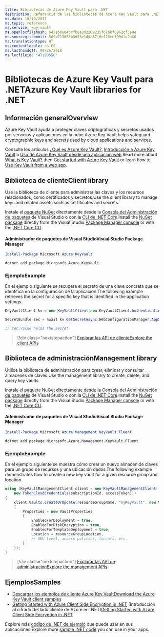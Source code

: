 ```yaml
---
title: Bibliotecas de Azure Key Vault para .NET
description: Referencia de las bibliotecas de Azure Key Vault para .NET
ms.date: 10/19/2017
ms.topic: reference
ms.service: key-vault
ms.openlocfilehash: a42eb9684bcfb8e8d2209235f61bbf6962cf5e9e
ms.sourcegitcommit: 5d9b713653b3d03e1d0a67f6e126ee399d1c2a60
ms.translationtype: HT
ms.contentlocale: es-ES
ms.lasthandoff: 09/26/2018
ms.locfileid: "47190558"
---
```

# <a name="azure-key-vault-libraries-for-net"></a><span data-ttu-id="a67bf-103">Bibliotecas de Azure Key Vault para .NET</span><span class="sxs-lookup"><span data-stu-id="a67bf-103">Azure Key Vault libraries for .NET</span></span>

## <a name="overview"></a><span data-ttu-id="a67bf-104">Información general</span><span class="sxs-lookup"><span data-stu-id="a67bf-104">Overview</span></span>

<span data-ttu-id="a67bf-105">Azure Key Vault ayuda a proteger claves criptográficas y secretos usados por servicios y aplicaciones en la nube.</span><span class="sxs-lookup"><span data-stu-id="a67bf-105">Azure Key Vault helps safeguard cryptographic keys and secrets used by cloud applications and services.</span></span>

<span data-ttu-id="a67bf-106">Consulte los artículos [¿Qué es Azure Key Vault?](/azure/key-vault/key-vault-whatis), [Introducción a Azure Key Vault](/azure/key-vault/key-vault-get-started) o [Uso de Azure Key Vault desde una aplicación web](/azure/key-vault/key-vault-use-from-web-application).</span><span class="sxs-lookup"><span data-stu-id="a67bf-106">Read more about [What is Key Vault?](/azure/key-vault/key-vault-whatis) then [Get started with Azure Key Vault](/azure/key-vault/key-vault-get-started) or learn how to [Use Key Vault from a web app](/azure/key-vault/key-vault-use-from-web-application).</span></span>

## <a name="client-library"></a><span data-ttu-id="a67bf-107">Biblioteca de cliente</span><span class="sxs-lookup"><span data-stu-id="a67bf-107">Client library</span></span>

<span data-ttu-id="a67bf-108">Use la biblioteca de cliente para administrar las claves y los recursos relacionados, como certificados y secretos.</span><span class="sxs-lookup"><span data-stu-id="a67bf-108">Use the client library to manage keys and related assets such as certificates and secrets.</span></span>

<span data-ttu-id="a67bf-109">Instale el [paquete NuGet](https://www.nuget.org/packages/Microsoft.Azure.KeyVault) directamente desde la [Consola del Administración de paquetes][PackageManager] de Visual Studio o con la [CLI de .NET Core][DotNetCLI].</span><span class="sxs-lookup"><span data-stu-id="a67bf-109">Install the [NuGet package](https://www.nuget.org/packages/Microsoft.Azure.KeyVault) directly from the Visual Studio [Package Manager console][PackageManager] or with the [.NET Core CLI][DotNetCLI].</span></span>

#### <a name="visual-studio-package-manager"></a><span data-ttu-id="a67bf-110">Administrador de paquetes de Visual Studio</span><span class="sxs-lookup"><span data-stu-id="a67bf-110">Visual Studio Package Manager</span></span>

```powershell
Install-Package Microsoft.Azure.KeyVault
```

```bash
dotnet add package Microsoft.Azure.KeyVault
```

### <a name="example"></a><span data-ttu-id="a67bf-111">Ejemplo</span><span class="sxs-lookup"><span data-stu-id="a67bf-111">Example</span></span>

<span data-ttu-id="a67bf-112">En el ejemplo siguiente se recupera el secreto de una clave concreta que se identifica en la configuración de la aplicación.</span><span class="sxs-lookup"><span data-stu-id="a67bf-112">The following example retrieves the secret for a specific key that is identified in the application settings.</span></span>

```csharp
KeyVaultClient kv = new KeyVaultClient(new KeyVaultClient.AuthenticationCallback(securityToken));

SecretBundle sec = await kv.GetSecretAsync(WebConfigurationManager.AppSettings["SecretUri"]);

// sec.Value holds the secret
```

> [!div class="nextstepaction"]
> [<span data-ttu-id="a67bf-113">Explorar las API de cliente</span><span class="sxs-lookup"><span data-stu-id="a67bf-113">Explore the client APIs</span></span>](/dotnet/api/overview/azure/keyvault/client)

## <a name="management-library"></a><span data-ttu-id="a67bf-114">Biblioteca de administración</span><span class="sxs-lookup"><span data-stu-id="a67bf-114">Management library</span></span>

<span data-ttu-id="a67bf-115">Utilice la biblioteca de administración para crear, eliminar y consultar almacenes de claves.</span><span class="sxs-lookup"><span data-stu-id="a67bf-115">Use the management library to create, delete, and query key vaults.</span></span>

<span data-ttu-id="a67bf-116">Instale el [paquete NuGet](https://www.nuget.org/packages/Microsoft.Azure.Management.KeyVault.Fluent) directamente desde la [Consola del Administración de paquetes][PackageManager] de Visual Studio o con la [CLI de .NET Core][DotNetCLI].</span><span class="sxs-lookup"><span data-stu-id="a67bf-116">Install the [NuGet package](https://www.nuget.org/packages/Microsoft.Azure.Management.KeyVault.Fluent) directly from the Visual Studio [Package Manager console][PackageManager] or with the [.NET Core CLI][DotNetCLI].</span></span>

#### <a name="visual-studio-package-manager"></a><span data-ttu-id="a67bf-117">Administrador de paquetes de Visual Studio</span><span class="sxs-lookup"><span data-stu-id="a67bf-117">Visual Studio Package Manager</span></span>

```powershell
Install-Package Microsoft.Azure.Management.KeyVault.Fluent
```

```bash
dotnet add package Microsoft.Azure.Management.KeyVault.Fluent
```

### <a name="example"></a><span data-ttu-id="a67bf-118">Ejemplo</span><span class="sxs-lookup"><span data-stu-id="a67bf-118">Example</span></span>

<span data-ttu-id="a67bf-119">En el ejemplo siguiente se muestra cómo crear un nuevo almacén de claves para un grupo de recursos y una ubicación dados.</span><span class="sxs-lookup"><span data-stu-id="a67bf-119">The following example demonstrates how to create a new key vault for a given resource group and location.</span></span>

```csharp
using (KeyVaultManagementClient client = new KeyVaultManagementClient(
    new TokenCloudCredentials(subscriptionId, accessToken)))
{
    client.Vaults.CreateOrUpdate(resourceGroupName, "myKeyVault", new VaultCreateOrUpdateParameters
    {
        Properties = new VaultProperties
        {
            EnabledForDeployment = true,
            EnabledForDiskEncryption = true,
            EnabledForTemplateDeployment = true,
            Location = resourceGroupLocation,
            // SKU level, access policies, tenants, etc.
        }
    });
}
```

> [!div class="nextstepaction"]
> [<span data-ttu-id="a67bf-120">Explorar las API de administración</span><span class="sxs-lookup"><span data-stu-id="a67bf-120">Explore the management APIs</span></span>](/dotnet/api/overview/azure/keyvault/management)

## <a name="samples"></a><span data-ttu-id="a67bf-121">Ejemplos</span><span class="sxs-lookup"><span data-stu-id="a67bf-121">Samples</span></span>

* [<span data-ttu-id="a67bf-122">Descargar los ejemplos de cliente Azure Key Vault</span><span class="sxs-lookup"><span data-stu-id="a67bf-122">Download the Azure Key Vault client samples</span></span>](https://www.microsoft.com/download/details.aspx?id=45343)
* <span data-ttu-id="a67bf-123">[Getting Started with Azure Client Side Encryption in .NET](https://azure.microsoft.com/resources/samples/storage-dotnet-client-side-encryption/) (Introducción al cifrado del lado cliente de Azure en .NET)</span><span class="sxs-lookup"><span data-stu-id="a67bf-123">[Getting Started with Azure Client Side Encryption in .NET](https://azure.microsoft.com/resources/samples/storage-dotnet-client-side-encryption/)</span></span>


<span data-ttu-id="a67bf-124">Explore más [código de .NET de ejemplo](https://azure.microsoft.com/resources/samples/?platform=dotnet) que puede usar en sus aplicaciones.</span><span class="sxs-lookup"><span data-stu-id="a67bf-124">Explore more [sample .NET code](https://azure.microsoft.com/resources/samples/?platform=dotnet) you can use in your apps.</span></span>

[PackageManager]: https://docs.microsoft.com/nuget/tools/package-manager-console
[DotNetCLI]: https://docs.microsoft.com/dotnet/core/tools/dotnet-add-package
